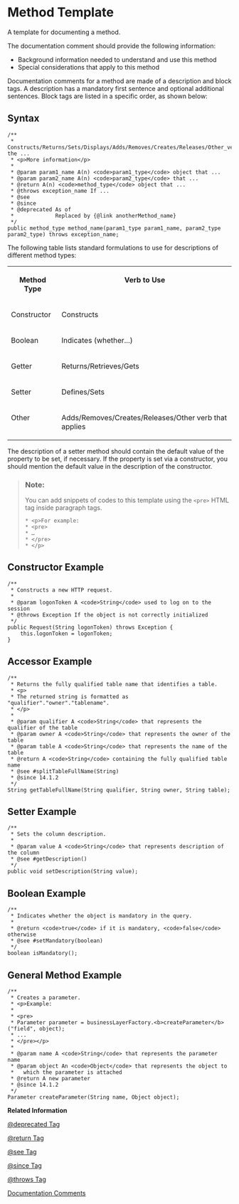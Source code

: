 <!-- loio4242cdc218fb42ac9a0bb5dd4b4e5343 -->

# Method Template

A template for documenting a method.



The documentation comment should provide the following information:

-   Background information needed to understand and use this method
-   Special considerations that apply to this method

Documentation comments for a method are made of a description and block tags. A description has a mandatory first sentence and optional additional sentences. Block tags are listed in a specific order, as shown below:



## Syntax

```
/**
 * Constructs/Returns/Sets/Displays/Adds/Removes/Creates/Releases/Other_verb the ...
 * <p>More information</p>
 *
 * @param param1_name A(n) <code>param1_type</code> object that ...
 * @param param2_name A(n) <code>param2_type</code> that ...
 * @return A(n) <code>method_type</code> object that ...
 * @throws exception_name If ...
 * @see
 * @since
 * @deprecated As of
 *             Replaced by {@link anotherMethod_name}
 */
public method_type method_name(param1_type param1_name, param2_type param2_type) throws exception_name;
```

The following table lists standard formulations to use for descriptions of different method types:


<table>
<tr>
<th valign="top">

Method Type



</th>
<th valign="top">

Verb to Use



</th>
</tr>
<tr>
<td valign="top">

Constructor



</td>
<td valign="top">

Constructs



</td>
</tr>
<tr>
<td valign="top">

Boolean



</td>
<td valign="top">

Indicates \(whether...\)



</td>
</tr>
<tr>
<td valign="top">

Getter



</td>
<td valign="top">

Returns/Retrieves/Gets



</td>
</tr>
<tr>
<td valign="top">

Setter



</td>
<td valign="top">

Defines/Sets



</td>
</tr>
<tr>
<td valign="top">

Other



</td>
<td valign="top">

Adds/Removes/Creates/Releases/Other verb that applies



</td>
</tr>
</table>

The description of a setter method should contain the default value of the property to be set, if necessary. If the property is set via a constructor, you should mention the default value in the description of the constructor.

> ### Note:  
> You can add snippets of codes to this template using the `<pre>` HTML tag inside paragraph tags.
> 
> ```
> * <p>For example:
> * <pre>
> * …
> * </pre>
> * </p>
> ```



## Constructor Example

```
/**
 * Constructs a new HTTP request.
 * 
 * @param logonToken A <code>String</code> used to log on to the session
 * @throws Exception If the object is not correctly initialized
 */
public Request(String logonToken) throws Exception {
    this.logonToken = logonToken;
}
```



## Accessor Example

```
/**
 * Returns the fully qualified table name that identifies a table.
 * <p>
 * The returned string is formatted as "qualifier"."owner"."tablename".
 * </p>
 * 
 * @param qualifier A <code>String</code> that represents the qualifier of the table
 * @param owner A <code>String</code> that represents the owner of the table
 * @param table A <code>String</code> that represents the name of the table
 * @return A <code>String</code> containing the fully qualified table name
 * @see #splitTableFullName(String)
 * @since 14.1.2
 */
String getTableFullName(String qualifier, String owner, String table);
```



## Setter Example

```
/**
 * Sets the column description.
 *
 * @param value A <code>String</code> that represents description of the column
 * @see #getDescription()
 */
public void setDescription(String value);
```



## Boolean Example

```
/**
 * Indicates whether the object is mandatory in the query.
 *
 * @return <code>true</code> if it is mandatory, <code>false</code> otherwise
 * @see #setMandatory(boolean)
 */
boolean isMandatory();
```



## General Method Example

```
/**
 * Creates a parameter.
 * <p>Example:
 * 
 * <pre>
 * Parameter parameter = businessLayerFactory.<b>createParameter</b>("field", object);
 * ...
 * </pre></p>              
 *                     
 * @param name A <code>String</code> that represents the parameter name
 * @param object An <code>Object</code> that represents the object to 
 *   which the parameter is attached
 * @return A new parameter
 * @since 14.1.2
 */
Parameter createParameter(String name, Object object);
```

**Related Information**  


[@deprecated Tag](deprecated-tag-7fa712a.md)

[@return Tag](return-tag-542ce73.md)

[@see Tag](see-tag-844e853.md)

[@since Tag](since-tag-74dc80d.md)

[@throws Tag](throws-tag-6488d75.md)

[Documentation Comments](documentation-comments-daea465.md "To generate the API reference, write documentation comments in the API source code according to specific rules.")

